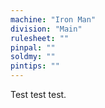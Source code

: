 ```yaml
---
machine: "Iron Man"
division: "Main"
rulesheet: ""
pinpal: ""
soldmy: ""
pintips: ""
---
```


Test test test.